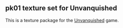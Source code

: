 pk01 texture set for Unvanquished
---------------------------------

This is a texture package for the [Unvanquished](https://www.unvanquished.net) game.
